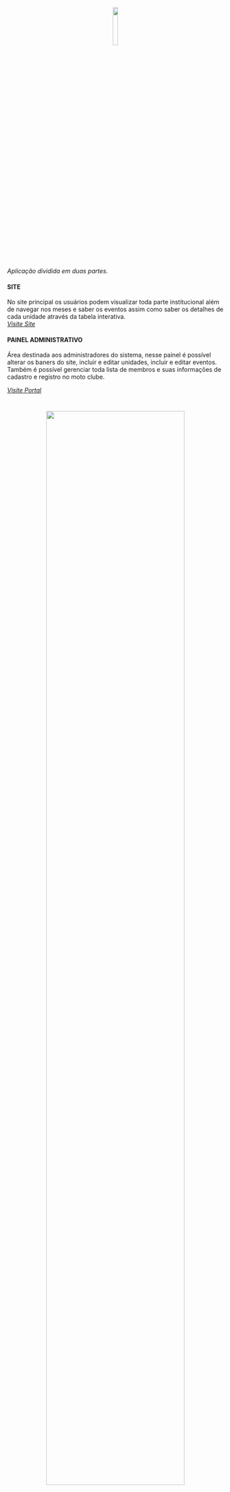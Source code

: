 <h1 align="center">
  <img width="15%" src="https://ik.imagekit.io/fornielis/GITHUB/Logo_AguiasCristo_N4EcNkJHRn2M.png?updatedAt=1638088764452"/>
</h1>

<p align="justify">
<em>Aplicação dividida em duas partes.</em> </br>
<h4>SITE</h4>
No site principal os usuários podem visualizar toda parte institucional além de navegar nos meses e saber os eventos assim como saber os detalhes de cada unidade através da tabela interativa. </br> 
<a href="https://regional.mcaguiassp.com.br/"><em>Visite Site</em></a>

<h4>PAINEL ADMINISTRATIVO</h4>
Área destinada aos administradores do sistema, nesse painel é possível alterar os baners do site, incluir e editar unidades, incluir e editar eventos. Também é possível gerenciar toda lista de membros e suas informações de cadastro e registro no moto clube.
</p>
<a href="https://portal.mcaguiassp.com.br/"><em>Visite Portal</em></a>

<h1 align="center">
  <img width="80%" src="https://ik.imagekit.io/fornielis/GITHUB/aguias-cristo_RJIKEKkTCvo.gif?updatedAt=1638090233432"/>
</h1>

## Tecnologias
### Front End
<div style="display: inline_block">
  <p>Nessa aplicação todas as requisições feitas pelo <em>cliente side</em> se deram via <b>AJAX</b>, com isso a performance do sistema fiocou estável já que as chamadas eram <b>assíncronas</b> e retornavam somente os dados solicitados.</p>
  <img width="40" src="https://cdn.jsdelivr.net/gh/devicons/devicon/icons/html5/html5-original.svg"/>
  <img width="40" src="https://cdn.jsdelivr.net/gh/devicons/devicon/icons/css3/css3-original.svg"/>
  <img width="40" src="https://cdn.jsdelivr.net/gh/devicons/devicon/icons/javascript/javascript-original.svg"/>
  <img width="40" src="https://cdn.jsdelivr.net/gh/devicons/devicon/icons/bootstrap/bootstrap-original.svg"/>
  <img width="40" src="https://cdn.jsdelivr.net/gh/devicons/devicon/icons/jquery/jquery-plain-wordmark.svg"/>
</div>

### Back End
<div style="display: inline_block">
  <img width="40" src="https://cdn.jsdelivr.net/gh/devicons/devicon/icons/dot-net/dot-net-original.svg"/>
  <img width="40" src="https://cdn.jsdelivr.net/gh/devicons/devicon/icons/mysql/mysql-original-wordmark.svg"/>
</div>

### Designer
<div style="display: inline_block">
  <img width="40" src="https://cdn.jsdelivr.net/gh/devicons/devicon/icons/photoshop/photoshop-plain.svg"/>
</div>

## Arquitetura
<p align="justify">
Arquitetura <b>MVC</b> em camadas.
</p>

<h1 align="center">
  <img width="80%" src="https://ik.imagekit.io/fornielis/GITHUB/aguias_4DTx7nNqB.PNG?updatedAt=1638088764556"/>
</h1>
